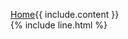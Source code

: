 [comment]: <> (This is a simple breadcrumb)
[Home](https://hystrixfan.github.io/){{ include.content }}  
{% include line.html %}
<br><br>